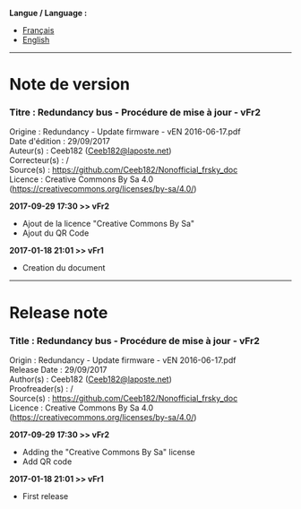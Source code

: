 **Langue / Language :**
- [Français](#FR)
- [English](#EN)

--------------------------------------------------------------------------------------

<a name="FR"></a>
# Note de version

### Titre : Redundancy bus - Procédure de mise à jour - vFr2  
Origine : Redundancy - Update firmware - vEN 2016-06-17.pdf  
Date d'édition : 29/09/2017  
Auteur(s) : Ceeb182 (Ceeb182@laposte.net)  
Correcteur(s) : /  
Source(s) : https://github.com/Ceeb182/Nonofficial_frsky_doc  
Licence : Creative Commons By Sa 4.0 (https://creativecommons.org/licenses/by-sa/4.0/)  

**2017-09-29 17:30 >> vFr2**
- Ajout de la licence "Creative Commons By Sa"
- Ajout du QR Code

**2017-01-18 21:01 >> vFr1**
- Creation du document

--------------------------------------------------------------------------------------

<a name="EN"></a>
# Release note

### Title : Redundancy bus - Procédure de mise à jour - vFr2  
Origin : Redundancy - Update firmware - vEN 2016-06-17.pdf  
Release Date : 29/09/2017  
Author(s) : Ceeb182 (Ceeb182@laposte.net)  
Proofreader(s) : /  
Source(s) : https://github.com/Ceeb182/Nonofficial_frsky_doc  
Licence : Creative Commons By Sa 4.0 (https://creativecommons.org/licenses/by-sa/4.0/)  

**2017-09-29 17:30 >> vFr2**
- Adding the "Creative Commons By Sa" license
- Add QR code

**2017-01-18 21:01 >> vFr1**
- First release

